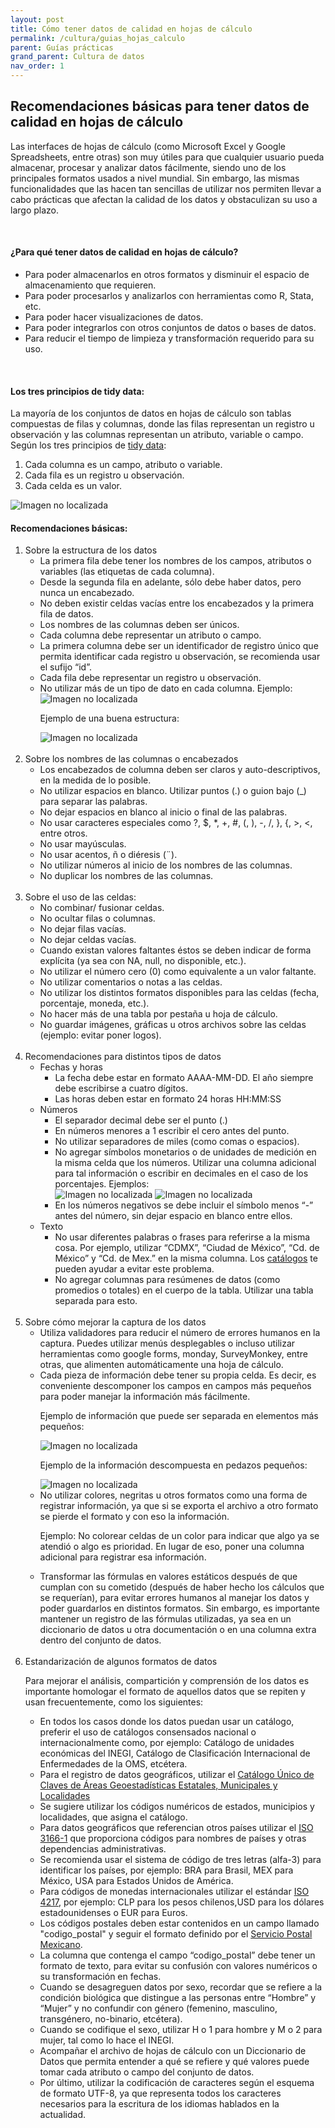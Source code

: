 ```yaml
---
layout: post
title: Cómo tener datos de calidad en hojas de cálculo
permalink: /cultura/guias_hojas_calculo
parent: Guías prácticas
grand_parent: Cultura de datos
nav_order: 1
---
```



<h2>Recomendaciones básicas para tener datos de calidad en hojas de cálculo</h2>

<p>Las interfaces de hojas de cálculo (como Microsoft Excel y Google Spreadsheets, entre otras) son muy útiles para que cualquier usuario pueda almacenar, procesar y analizar datos fácilmente, siendo uno de los principales formatos usados a nivel mundial. Sin embargo, las mismas funcionalidades que las hacen tan sencillas de utilizar nos permiten llevar a cabo prácticas que afectan la calidad de los datos y obstaculizan su uso a largo plazo.</p><br>

<h4><b>¿Para qué tener datos de calidad en hojas de cálculo?</b></h4>

- Para poder almacenarlos en otros formatos y disminuir el espacio de almacenamiento que requieren.
- Para poder procesarlos y analizarlos con herramientas como R, Stata, etc.
- Para poder hacer visualizaciones de datos.
- Para poder integrarlos con otros conjuntos de datos o bases de datos.
- Para reducir el tiempo de limpieza y transformación requerido para su uso.

<br>
<h4><b>Los tres principios de tidy data:</b></h4>

La mayoría de los conjuntos de datos en hojas de cálculo son tablas compuestas de filas y columnas, donde las filas representan un registro u observación y las columnas representan un atributo, variable o campo. Según los tres principios de <a target="_blank" href="https://vita.had.co.nz/papers/tidy-data.pdf">tidy data</a>:

1. Cada columna es un campo, atributo o variable.
2. Cada fila es un registro u observación.
3. Cada celda es un valor.


<img src="https://gobcdmx.github.io/politicadedatos/assets/img/guia01.png" alt="Imagen no localizada"><br>


<h4><b>Recomendaciones básicas:</b></h4>

<ol>
  <li>Sobre la estructura de los datos
    <ul>
      <li>La primera fila debe tener los nombres de los campos, atributos o variables (las etiquetas de cada columna).</li>
      <li>Desde la segunda fila en adelante, sólo debe haber datos, pero nunca un encabezado.</li>
      <li>No deben existir celdas vacías entre los encabezados y la primera fila de datos.</li>
      <li>Los nombres de las columnas deben ser únicos.</li>
      <li>Cada columna debe representar un atributo o campo.</li>
      <li>La primera columna debe ser un identificador de registro único que permita identificar cada registro u observación, se recomienda usar el sufijo “id”.</li>
      <li>Cada fila debe representar un registro u observación.</li>
      <li>No utilizar más de un tipo de dato en cada columna. Ejemplo:</li>
      <img src="https://gobcdmx.github.io/politicadedatos/assets/img/guia03.PNG" alt="Imagen no localizada">
      <p>Ejemplo de una buena estructura:</p>
      <img src="https://gobcdmx.github.io/politicadedatos/assets/img/guia02.PNG" alt="Imagen no localizada">
    </ul>
  </li>
  <br>
  <li>Sobre los nombres de las columnas o encabezados
    <ul>
      <li>Los encabezados de columna deben ser claros y auto-descriptivos, en la medida de lo posible.</li>
      <li>No utilizar espacios en blanco. Utilizar puntos (.) o guion bajo (_) para separar las palabras.</li>
      <li>No dejar espacios en blanco al inicio o final de las palabras.</li>
      <li>No usar caracteres especiales como ?, $, *, +, #, (, ), -, /, }, {, >, <, entre otros.</li>
      <li>No usar mayúsculas.</li>
      <li>No usar acentos, ñ o diéresis (¨).</li>
      <li>No utilizar números al inicio de los nombres de las columnas.</li>
      <li>No duplicar los nombres de las columnas.</li>
    </ul>
  </li>
  <br>
  <li>Sobre el uso de las celdas:
    <ul>
      <li>No combinar/ fusionar celdas.</li>
      <li>No ocultar filas o columnas.</li>
      <li>No dejar filas vacías.</li>
      <li>No dejar celdas vacías.</li>
      <li>Cuando existan valores faltantes éstos se deben indicar de forma explícita (ya sea con NA, null, no disponible, etc.).</li>
      <li>No utilizar el número cero (0) como equivalente a un valor faltante.</li>
      <li>No utilizar comentarios o notas a las celdas.</li>
      <li>No utilizar los distintos formatos disponibles para las celdas (fecha, porcentaje, moneda, etc.).</li>
      <li>No hacer más de una tabla por pestaña u hoja de cálculo.</li>
      <li>No guardar imágenes, gráficas u otros archivos sobre las celdas (ejemplo: evitar poner logos).</li>
    </ul>
  </li>
  <br>
  <li>Recomendaciones para distintos tipos de datos
    <ul>
      <li>Fechas y horas
        <ul>
          <li>La fecha debe estar en formato AAAA-MM-DD. El año siempre debe escribirse a cuatro dígitos.</li>
          <li>Las horas deben estar en formato 24 horas HH:MM:SS</li>
        </ul>
      </li>
      <li>Números
        <ul>
          <li>El separador decimal debe ser el punto (.)</li>
          <li>En números menores a 1 escribir el cero antes del punto.</li>
          <li>No utilizar separadores de miles (como comas o espacios).</li>
          <li>No agregar símbolos monetarios o de unidades de medición en la misma celda que los números. Utilizar una columna adicional para tal información o escribir en decimales en el caso de los porcentajes. Ejemplos:</li>
          <img src="https://gobcdmx.github.io/politicadedatos/assets/img/guia04.PNG" alt="Imagen no localizada">
          <img src="https://gobcdmx.github.io/politicadedatos/assets/img/guia05.PNG" alt="Imagen no localizada">
          <li>En los números negativos se debe incluir el símbolo menos “-” antes del número, sin dejar espacio en blanco entre ellos.</li>
        </ul>
      </li>
      <li>Texto
        <ul>
          <li>No usar diferentes palabras o frases para referirse a la misma cosa. Por ejemplo, utilizar “CDMX”, “Ciudad de México”, “Cd. de México” y “Cd. de Mex.” en la misma columna. Los <a href="https://gobcdmx.github.io/politicadedatos/cultura/guias/catalogos_referencia">catálogos</a> te pueden ayudar a evitar este problema.</li>
          <li>No agregar columnas para resúmenes de datos (como promedios o totales) en el cuerpo de la tabla. Utilizar una tabla separada para esto.</li>
        </ul>
      </li>
    </ul>
  </li>
  <br>
  <li>Sobre cómo mejorar la captura de los datos
    <ul>
      <li>Utiliza validadores para reducir el número de errores humanos en la captura. Puedes utilizar menús desplegables o incluso utilizar herramientas como google forms, monday, SurveyMonkey, entre otras, que alimenten automáticamente una hoja de cálculo.</li>
      <li>Cada pieza de información debe tener su propia celda. Es decir, es conveniente descomponer los campos en campos más pequeños para poder manejar la información más fácilmente.</li>
      <p>Ejemplo de información que puede ser separada en elementos más pequeños:</p>
      <img src="https://gobcdmx.github.io/politicadedatos/assets/img/guia06.png" alt="Imagen no localizada">
      <p>Ejemplo de la información descompuesta en pedazos pequeños:</p>
      <img src="https://gobcdmx.github.io/politicadedatos/assets/img/guia07.png" alt="Imagen no localizada">
      <li>No utilizar colores, negritas u otros formatos como una forma de registrar información, ya que si se exporta el archivo a otro formato se pierde el formato y con eso la información.</li>
      <p>Ejemplo:
      No colorear celdas de un color para indicar que algo ya se atendió o algo es prioridad.  En lugar de eso, poner una columna adicional para registrar esa información.</p>
      <li>Transformar las fórmulas en valores estáticos después de que cumplan con su cometido (después de haber hecho los cálculos que se requerían), para evitar errores humanos al manejar los datos y poder guardarlos en distintos formatos. Sin embargo, es importante mantener un registro de las fórmulas utilizadas, ya sea en un diccionario de datos u otra documentación o en una columna extra dentro del conjunto de datos.</li>
    </ul>
  </li>
  <br>
  <li>Estandarización de algunos formatos de datos
    <p>Para mejorar el análisis, compartición y comprensión de los datos es importante homologar el formato de aquellos datos que se repiten y usan frecuentemente, como los siguientes:</p>
    <ul>
      <li>En todos los casos donde los datos puedan usar un catálogo, preferir el uso de catálogos consensados nacional o internacionalmente como, por ejemplo: Catálogo de unidades económicas del INEGI, Catálogo de Clasificación Internacional de Enfermedades de la OMS, etcétera.</li>
      <li>Para el registro de datos geográficos, utilizar el <a target="_blank" href="https://www.inegi.org.mx/app/ageeml/">Catálogo Único de Claves de Áreas Geoestadísticas Estatales, Municipales y Localidades</a></li>
      <li>Se sugiere utilizar los códigos numéricos de estados, municipios y localidades, que asigna el catálogo.</li>
      <li>Para datos geográficos que referencian otros países utilizar el <a target="_blank" href="http://utils.mucattu.com/iso_3166-1.html">ISO 3166-1</a> que proporciona códigos para nombres de países y otras dependencias administrativas.</li>
      <li>Se recomienda usar el sistema de código de tres letras (alfa-3) para identificar los países, por ejemplo: BRA para Brasil, MEX para México, USA para Estados Unidos de América.</li>
      <li>Para códigos de monedas internacionales utilizar el estándar <a target="_blank" href="https://www.iso.org/iso-4217-currency-codes.html">ISO 4217</a>, por ejemplo: CLP para los pesos chilenos,USD para los dólares estadounidenses o EUR para Euros.</li>
      <li>Los códigos postales deben estar contenidos en un campo llamado "codigo_postal" y seguir el formato definido por el <a target="_blank" href="https://www.correosdemexico.gob.mx/SSLServicios/ConsultaCP/Descarga.aspx">Servicio Postal Mexicano</a>.</li>
      <li>La columna que contenga el campo “codigo_postal” debe tener un formato de texto, para evitar su confusión con valores numéricos o su transformación en fechas.</li>
      <li>Cuando se desagreguen datos por sexo, recordar que se refiere a la condición biológica que distingue a las personas entre “Hombre” y “Mujer” y no confundir con género (femenino, masculino, transgénero, no-binario, etcétera).</li>
      <li>Cuando se codifique el sexo, utilizar H o 1 para hombre y M o 2 para mujer, tal como lo hace el INEGI.</li>
      <li>Acompañar el archivo de hojas de cálculo con un Diccionario de Datos que permita entender a qué se refiere y qué valores puede tomar cada atributo o campo del conjunto de datos.</li>
      <li>Por último, utilizar la codificación de caracteres según el esquema de formato UTF-8, ya que representa todos los caracteres necesarios para la escritura de los idiomas hablados en la actualidad.</li>
    </ul>
  </li>
</ol>
